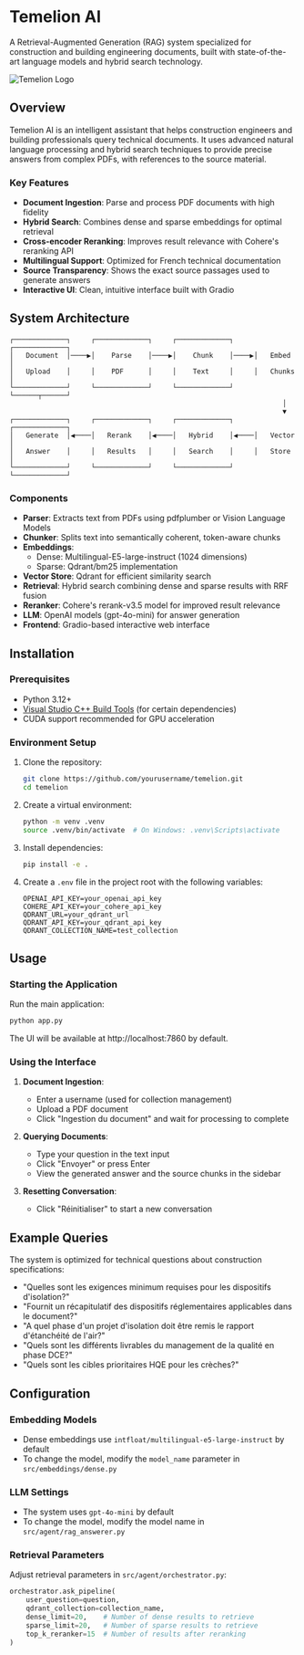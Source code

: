 # Temelion AI

A Retrieval-Augmented Generation (RAG) system specialized for construction and building engineering documents, built with state-of-the-art language models and hybrid search technology.

![Temelion Logo](https://cdn.prod.website-files.com/67e55e84075e7c49410bc67d/67e55f8cb52df7f0df4f0ca2_LOGO-01.jpg)

## Overview

Temelion AI is an intelligent assistant that helps construction engineers and building professionals query technical documents. It uses advanced natural language processing and hybrid search techniques to provide precise answers from complex PDFs, with references to the source material.

### Key Features

- **Document Ingestion**: Parse and process PDF documents with high fidelity
- **Hybrid Search**: Combines dense and sparse embeddings for optimal retrieval
- **Cross-encoder Reranking**: Improves result relevance with Cohere's reranking API
- **Multilingual Support**: Optimized for French technical documentation
- **Source Transparency**: Shows the exact source passages used to generate answers
- **Interactive UI**: Clean, intuitive interface built with Gradio

## System Architecture

```
┌─────────────┐     ┌─────────────┐     ┌─────────────┐     ┌─────────────┐
│   Document  │────▶│    Parse    │────▶│    Chunk    │────▶│   Embed     │
│   Upload    │     │    PDF      │     │    Text     │     │   Chunks    │
└─────────────┘     └─────────────┘     └─────────────┘     └──────┬──────┘
                                                                   │
                                                                   ▼
┌─────────────┐     ┌─────────────┐     ┌─────────────┐     ┌─────────────┐
│   Generate  │◀────│   Rerank    │◀────│   Hybrid    │◀────│   Vector    │
│   Answer    │     │   Results   │     │   Search    │     │   Store     │
└─────────────┘     └─────────────┘     └─────────────┘     └─────────────┘
```

### Components

- **Parser**: Extracts text from PDFs using pdfplumber or Vision Language Models
- **Chunker**: Splits text into semantically coherent, token-aware chunks
- **Embeddings**: 
  - Dense: Multilingual-E5-large-instruct (1024 dimensions)
  - Sparse: Qdrant/bm25 implementation
- **Vector Store**: Qdrant for efficient similarity search
- **Retrieval**: Hybrid search combining dense and sparse results with RRF fusion
- **Reranker**: Cohere's rerank-v3.5 model for improved result relevance
- **LLM**: OpenAI models (gpt-4o-mini) for answer generation
- **Frontend**: Gradio-based interactive web interface

## Installation

### Prerequisites

- Python 3.12+
- [Visual Studio C++ Build Tools](https://visualstudio.microsoft.com/visual-cpp-build-tools/) (for certain dependencies)
- CUDA support recommended for GPU acceleration

### Environment Setup

1. Clone the repository:
   ```bash
   git clone https://github.com/yourusername/temelion.git
   cd temelion
   ```

2. Create a virtual environment:
   ```bash
   python -m venv .venv
   source .venv/bin/activate  # On Windows: .venv\Scripts\activate
   ```

3. Install dependencies:
   ```bash
   pip install -e .
   ```

4. Create a `.env` file in the project root with the following variables:
   ```
   OPENAI_API_KEY=your_openai_api_key
   COHERE_API_KEY=your_cohere_api_key
   QDRANT_URL=your_qdrant_url
   QDRANT_API_KEY=your_qdrant_api_key
   QDRANT_COLLECTION_NAME=test_collection
   ```

## Usage

### Starting the Application

Run the main application:

```bash
python app.py
```

The UI will be available at http://localhost:7860 by default.

### Using the Interface

1. **Document Ingestion**:
   - Enter a username (used for collection management)
   - Upload a PDF document
   - Click "Ingestion du document" and wait for processing to complete

2. **Querying Documents**:
   - Type your question in the text input
   - Click "Envoyer" or press Enter
   - View the generated answer and the source chunks in the sidebar

3. **Resetting Conversation**:
   - Click "Réinitialiser" to start a new conversation

## Example Queries

The system is optimized for technical questions about construction specifications:

- "Quelles sont les exigences minimum requises pour les dispositifs d'isolation?"
- "Fournit un récapitulatif des dispositifs réglementaires applicables dans le document?"
- "A quel phase d'un projet d'isolation doit être remis le rapport d'étanchéité de l'air?"
- "Quels sont les différents livrables du management de la qualité en phase DCE?"
- "Quels sont les cibles prioritaires HQE pour les crèches?"

## Configuration

### Embedding Models

- Dense embeddings use `intfloat/multilingual-e5-large-instruct` by default
- To change the model, modify the `model_name` parameter in `src/embeddings/dense.py`

### LLM Settings

- The system uses `gpt-4o-mini` by default
- To change the model, modify the model name in `src/agent/rag_answerer.py`

### Retrieval Parameters

Adjust retrieval parameters in `src/agent/orchestrator.py`:

```python
orchestrator.ask_pipeline(
    user_question=question,
    qdrant_collection=collection_name,
    dense_limit=20,    # Number of dense results to retrieve
    sparse_limit=20,   # Number of sparse results to retrieve
    top_k_reranker=15  # Number of results after reranking
)
```

